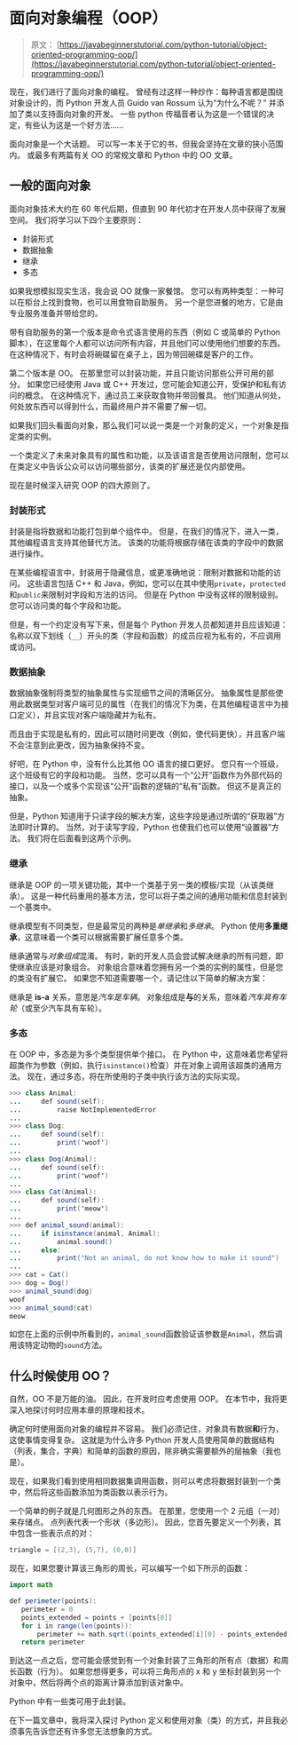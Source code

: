 # 面向对象编程（OOP）

> 原文： [https://javabeginnerstutorial.com/python-tutorial/object-oriented-programming-oop/](https://javabeginnerstutorial.com/python-tutorial/object-oriented-programming-oop/)

现在，我们进行了面向对象的编程。 曾经有过这样一种炒作：每种语言都是围绕对象设计的，而 Python 开发人员 Guido van Rossum 认为“为什么不呢？” 并添加了类以支持面向对象的开发。 一些 python 传福音者认为这是一个错误的决定，有些认为这是一个好方法……

面向对象是一个大话题。 可以写一本关于它的书，但我会坚持在文章的狭小范围内。 或最多有两篇有关 OO 的常规文章和 Python 中的 OO 文章。

## 一般的面向对象

面向对象技术大约在 60 年代后期，但直到 90 年代初才在开发人员中获得了发展空间。 我们将学习以下四个主要原则：

*   封装形式
*   数据抽象
*   继承
*   多态

如果我想模拟现实生活，我会说 OO 就像一家餐馆。 您可以有两种类型：一种可以在柜台上找到食物，也可以用食物自助服务。 另一个是您进餐的地方，它是由专业服务准备并带给您的。

带有自助服务的第一个版本是命令式语言使用的东西（例如 C 或简单的 Python 脚本），在这里每个人都可以访问所有内容，并且他们可以使用他们想要的东西。 在这种情况下，有时会将碗碟留在桌子上，因为带回碗碟是客户的工作。

第二个版本是 OO。 在那里您可以封装功能，并且只能访问那些公开可用的部分。 如果您已经使用 Java 或 C++ 开发过，您可能会知道公开，受保护和私有访问的概念。 在这种情况下，通过员工来获取食物并带回餐具。 他们知道从何处，何处放东西可以得到什么，而最终用户并不需要了解一切。

如果我们回头看面向对象，那么我们可以说一类是一个对象的定义，一个对象是指定类的实例。

一个类定义了未来对象具有的属性和功能，以及该语言是否使用访问限制，您可以在类定义中告诉公众可以访问哪些部分，该类的扩展还是仅内部使用。

现在是时候深入研究 OOP 的四大原则了。

### 封装形式

封装是指将数据和功能打包到单个组件中。 但是，在我们的情况下，进入一类，其他编程语言支持其他替代方法。 该类的功能将根据存储在该类的字段中的数据进行操作。

在某些编程语言中，封装用于隐藏信息，或更准确地说：限制对数据和功能的访问。 这些语言包括 C++ 和 Java，例如，您可以在其中使用`private`，`protected`和`public`来限制对字段和方法的访问。 但是在 Python 中没有这样的限制级别。 您可以访问类的每个字段和功能。

但是，有一个约定没有写下来，但是每个 Python 开发人员都知道并且应该知道：名称以双下划线（`__`）开头的类（字段和函数）的成员应视为私有的，不应调用或访问。

### 数据抽象

数据抽象强制将类型的抽象属性与实现细节之间的清晰区分。 抽象属性是那些使用此数据类型对客户端可见的属性（在我们的情况下为类，在其他编程语言中为接口定义），并且实现对客户端隐藏并为私有。

而且由于实现是私有的，因此可以随时间更改（例如，使代码更快），并且客户端不会注意到此更改，因为抽象保持不变。

好吧，在 Python 中，没有什么比其他 OO 语言的接口更好。 您只有一个班级，这个班级有它的字段和功能。 当然，您可以具有一个“公开”函数作为外部代码的接口，以及一个或多个实现该“公开”函数的逻辑的“私有”函数。 但这不是真正的抽象。

但是，Python 知道用于只读字段的解决方案，这些字段是通过所谓的“获取器”方法即时计算的。 当然，对于读写字段，Python 也使我们也可以使用“设置器”方法。 我们将在后面看到这两个示例。

### 继承

继承是 OOP 的一项关键功能，其中一个类基于另一类的模板/实现（从该类继承）。 这是一种代码重用的基本方法，您可以将子类之间的通用功能和信息封装到一个基类中。

继承模型有不同类型，但是最常见的两种是*单继承*和*多继承*。 Python 使用**多重继承**，这意味着一个类可以根据需要扩展任意多个类。

继承通常与*对象组成*混淆。 有时，新的开发人员会尝试解决继承的所有问题，即使继承应该是对象组合。 对象组合意味着您拥有另一个类的实例的属性，但是您的类没有扩展它。 如果您不知道需要哪一个，请记住以下简单的解决方案：

继承是 **is-a** 关系，意思是*汽车是车辆*。 对象组成是**与**的关系，意味着*汽车具有车轮*（或至少汽车具有车轮）。

### 多态

在 OOP 中，多态是为多个类型提供单个接口。 在 Python 中，这意味着您希望将超类作为参数（例如，执行`isinstance()`检查）并在对象上调用该超类的通用方法。 现在，通过多态，将在所使用的子类中执行该方法的实际实现。

```java
>>> class Animal:
...     def sound(self):
...         raise NotImplementedError
...
>>> class Dog:
...     def sound(self):
...         print('woof')
...
>>> class Dog(Animal):
...     def sound(self):
...         print('woof')
...
>>> class Cat(Animal):
...     def sound(self):
...         print('meow')
...
>>> def animal_sound(animal):
...     if isinstance(animal, Animal):
...         animal.sound()
...     else:
...         print("Not an animal, do not know how to make it sound")
...
>>> cat = Cat()
>>> dog = Dog()
>>> animal_sound(dog)
woof
>>> animal_sound(cat)
meow
```

如您在上面的示例中所看到的，`animal_sound`函数验证该参数是`Animal`，然后调用该特定动物的`sound`方法。

## 什么时候使用 OO？

自然，OO 不是万能的油。 因此，在开发时应考虑使用 OOP。 在本节中，我将更深入地探讨何时应用本章的原理和技术。

确定何时使用面向对象的编程并不容易。 我们必须记住，对象具有数据**和**行为，这使事情变得复杂。 这就是为什么许多 Python 开发人员使用简单的数据结构（列表，集合，字典）和简单的函数的原因，除非确实需要额外的层抽象（我也是）。

现在，如果我们看到使用相同数据集调用函数，则可以考虑将数据封装到一个类中，然后将这些函数添加为类函数以表示行为。

一个简单的例子就是几何图形之外的东西。 在那里，您使用一个 2 元组（一对）来存储点。 点列表代表一个形状（多边形）。 因此，您首先要定义一个列表，其中包含一些表示点的对：

```java
triangle = [(2,3), (5,7), (0,0)]
```

现在，如果您要计算该三角形的周长，可以编写一个如下所示的函数：

```java
import math

def perimeter(points):
   perimeter = 0
   points_extended = points + [points[0]]
   for i in range(len(points)):
       perimeter += math.sqrt((points_extended[i][0] - points_extended[i+1][0])**2 + (points_extended[i][1] - points_extended[i+1][1])**2)
   return perimeter
```

到达这一点之后，您可能会感觉到有一个对象封装了三角形的所有点（数据）和周长函数（行为）。 如果您想得更多，可以将三角形点的 x 和 y 坐标封装到另一个对象中，然后将两个点的距离计算添加到该对象中。

Python 中有一些类可用于此封装。

在下一篇文章中，我将深入探讨 Python 定义和使用对象（类）的方式，并且我必须事先告诉您还有许多您无法想象的方式。

